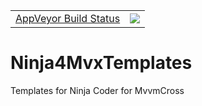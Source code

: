 <table align="center">
    <tr>
        <td align="center"><a href='https://ci.appveyor.com/project/asudbury/ninja4mvxtemplates'>AppVeyor Build Status</a></td>
        <td align="center"><a href="https://ci.appveyor.com/project/asudbury/ninja4mvxtemplates/">
	<img src='https://ci.appveyor.com/api/projects/status/umjcab090gum1d8u?svg=true'/>
</a></td>
    </tr>
</table>




# Ninja4MvxTemplates
Templates for Ninja Coder for MvvmCross
